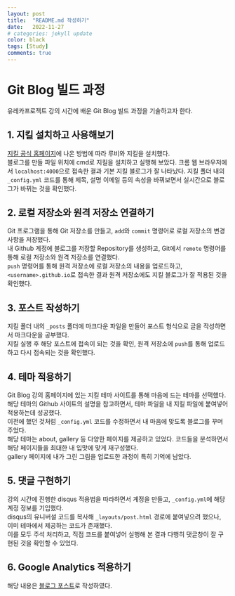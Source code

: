 ```yaml
---
layout: post
title:  "README.md 작성하기"
date:   2022-11-27
# categories: jekyll update
color: black
tags: [Study]
comments: true
---
```


# Git Blog 빌드 과정

유레카프로젝트 강의 시간에 배운 Git Blog 빌드 과정을 기술하고자 한다.


## 1. 지킬 설치하고 사용해보기

[지킬 공식 홈페이지](https://jekyllrb-ko.github.io/docs/installation/)에 나온 방법에 따라 루비와 지킬을 설치했다.  
블로그를 만들 파일 위치에 cmd로 지킬을 설치하고 실행해 보았다. 크롬 웹 브라우저에서 `localhost:4000`으로 접속한 결과 기본 지킬 블로그가 잘 나타났다.
지킬 폴더 내의 `_config.yml` 코드를 통해 제목, 설명 이메일 등의 속성을 바꿔보면서 실시간으로 블로그가 바뀌는 것을 확인했다.


## 2. 로컬 저장소와 원격 저장소 연결하기
Git 프로그램을 통해 Git 저장소를 만들고, `add`와 `commit` 명령어로 로컬 저장소의 변경 사항을 저장했다.  
내 Github 계정에 블로그를 저장할 Repository를 생성하고, Git에서 `remote` 명령어를 통해 로컬 저장소와 원격 저장소를 연결했다.  
`push` 명령어를 통해 원격 저장소에 로컬 저장소의 내용을 업로드하고, `<username>.github.io`로 접속한 결과 원격 저장소에도 지킬 블로그가 잘 적용된 것을 확인했다.

## 3. 포스트 작성하기
지킬 폴더 내의 `_posts` 폴더에 마크다운 파일을 만들어 포스트 형식으로 글을 작성하면서 마크다운을 공부했다.  
지킬 실행 후 해당 포스트에 접속이 되는 것을 확인, 원격 저장소에 `push`를 통해 업로드하고 다시 접속되는 것을 확인했다.

## 4. 테마 적용하기
Git Blog 강의 홈페이지에 있는 지킬 테마 사이트를 통해 마음에 드는 테마를 선택했다.  
해당 테마의 Github 사이트의 설명을 참고하면서, 테마 파일을 내 지킬 파일에 붙여넣어 적용하는데 성공했다.  
이전에 했던 것처럼 `_config.yml` 코드를 수정하면서 내 마음에 맞도록 블로그를 꾸며주었다.  
해당 테마는 about, gallery 등 다양한 페이지를 제공하고 있었다. 코드들을 분석하면서 해당 페이지들을 최대한 내 입맛에 맞게 재구성했다.  
gallery 페이지에 내가 그린 그림을 업로드한 과정이 특히 기억에 남았다.

## 5. 댓글 구현하기
강의 시간에 진행한 disqus 적용법을 따라하면서 계정을 만들고, `_config.yml`에 해당 계정 정보를 기입했다.  
disqus의 유니버설 코드를 복사해 `_layouts/post.html` 경로에 붙여넣으려 했으나, 이미 테마에서 제공하는 코드가 존재했다.  
이를 모두 주석 처리하고, 직접 코드를 붙여넣어 실행해 본 결과 다행히 댓글창이 잘 구현된 것을 확인할 수 있었다.

## 6. Google Analytics 적용하기
해당 내용은 [블로그 포스트](https://junyoungyyy.github.io/2022/11/26/Google-Analytics-%EC%A0%81%EC%9A%A9%ED%95%98%EA%B8%B0.html)로 작성하였다.